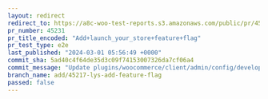 ```yaml
---
layout: redirect
redirect_to: https://a8c-woo-test-reports.s3.amazonaws.com/public/pr/45231/e2e/index.html
pr_number: 45231
pr_title_encoded: "Add+launch_your_store+feature+flag"
pr_test_type: e2e
last_published: "2024-03-01 05:56:49 +0000"
commit_sha: 5ad40c4f64de35d3c09f74153007326da7cf06a4
commit_message: "Update plugins/woocommerce/client/admin/config/development.json"
branch_name: add/45217-lys-add-feature-flag
passed: false
---
```

